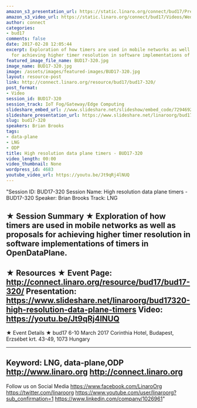 ```yaml
---
amazon_s3_presentation_url: https://static.linaro.org/connect/bud17/Presentations/BUD17-320%20-%20High%20Resolution%20Data%20Plane%20Timers.pdf
amazon_s3_video_url: https://static.linaro.org/connect/bud17/Videos/Wednesday/BUD17-320%20High%20resolution%20data%20plane%20timers.mp4
author: connect
categories:
- bud17
comments: false
date: 2017-02-28 12:05:44
excerpt: Exploration of how timers are used in mobile networks as well as proposals
  for achieving higher timer resolution in software implementations of timers in OpenDataPlane.
featured_image_file_name: BUD17-320.jpg
image_name: BUD17-320.jpg
image: /assets/images/featured-images/BUD17-320.jpg
layout: resource-post
link: http://connect.linaro.org/resource/bud17/bud17-320/
post_format:
- Video
session_id: BUD17-320
session_track: IoT Fog/Gateway/Edge Computing
slideshare_embed_url: //www.slideshare.net/slideshow/embed_code/72946927
slideshare_presentation_url: https://www.slideshare.net/linaroorg/bud17320-high-resolution-data-plane-timers
slug: bud17-320
speakers: Brian Brooks
tags:
- data-plane
- LNG
- ODP
title: High resolution data plane timers - BUD17-320
video_length: 00:00
video_thumbnail: None
wordpress_id: 4683
youtube_video_url: https://youtu.be/Jt9qRj4lNUQ
---
```


"Session ID: BUD17-320
Session Name: High resolution data plane timers - BUD17-320
Speaker: Brian Brooks
Track: LNG


★ Session Summary ★
Exploration of how timers are used in mobile networks as well as proposals for achieving higher timer resolution in software implementations of timers in OpenDataPlane.
---------------------------------------------------
★ Resources ★
Event Page: http://connect.linaro.org/resource/bud17/bud17-320/
Presentation: https://www.slideshare.net/linaroorg/bud17320-high-resolution-data-plane-timers
Video: https://youtu.be/Jt9qRj4lNUQ
 ---------------------------------------------------

★ Event Details ★
bud17
6-10 March 2017
Corinthia Hotel, Budapest,
Erzsébet krt. 43-49,
1073 Hungary

---------------------------------------------------
Keyword: LNG, data-plane,ODP
http://www.linaro.org
http://connect.linaro.org
---------------------------------------------------
Follow us on Social Media
https://www.facebook.com/LinaroOrg
https://twitter.com/linaroorg
https://www.youtube.com/user/linaroorg?sub_confirmation=1
https://www.linkedin.com/company/1026961"